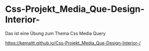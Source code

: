 # Css-Projekt_Media_Que-Design-Interior-

Das ist eine Übung zum Thema Css Media Query

https://kemaltt.github.io/Css-Projekt_Media_Que-Design-Interior-/
